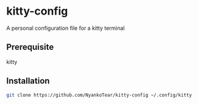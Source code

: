 # kitty-config
A personal configuration file for a kitty terminal

## Prerequisite
kitty

## Installation
```bash
git clone https://github.com/NyankoTear/kitty-config ~/.config/kitty
```
